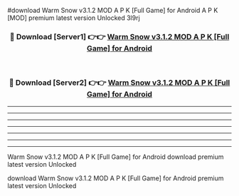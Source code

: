 #download Warm Snow v3.1.2 MOD A P K [Full Game] for Android  A P K [MOD] premium latest version Unlocked 3l9rj 



<div align="center">
<h3>🔴 Download [Server1] 👉👉 <a href="https://apkdownload2.web.app/">Warm Snow v3.1.2 MOD A P K [Full Game] for Android </a></h3><br>

<h3>🔴 Download [Server2] 👉👉 <a href="https://apkdownload2.web.app/">Warm Snow v3.1.2 MOD A P K [Full Game] for Android </a></h3>
</div>





----------------------------------------------------------

----------------------------------------------------------

----------------------------------------------------------

----------------------------------------------------------

----------------------------------------------------------

----------------------------------------------------------

----------------------------------------------------------

Warm Snow v3.1.2 MOD A P K [Full Game] for Android  download premium latest version Unlocked

download Warm Snow v3.1.2 MOD A P K [Full Game] for Android  premium latest version Unlocked

